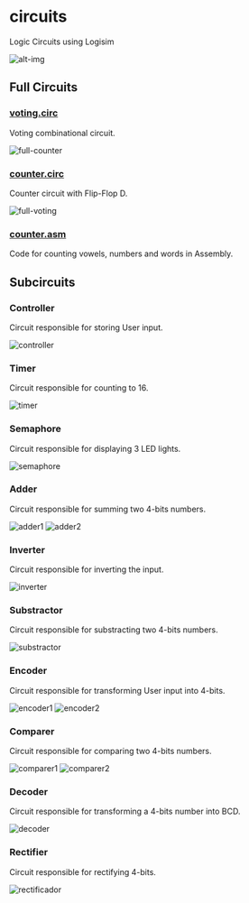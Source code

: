 # circuits
Logic Circuits using Logisim

![alt-img](./circuits.jpeg)

## Full Circuits

### [voting.circ](./voting.circ)
Voting combinational circuit.

![full-counter](./full-counter.png)

### [counter.circ](./counter.circ)
Counter circuit with Flip-Flop D.

![full-voting](./full-voting.png)

### [counter.asm](./counter.asm)
Code for counting vowels, numbers and words in Assembly.

## Subcircuits

### Controller
Circuit responsible for storing User input.

![controller](./controller.png)

### Timer
Circuit responsible for counting to 16.

![timer](./timer.png)

### Semaphore
Circuit responsible for displaying 3 LED lights.

![semaphore](./semaphore.png)

### Adder
Circuit responsible for summing two 4-bits numbers.

![adder1](./adder1.png)
![adder2](./adder2.png)

### Inverter
Circuit responsible for inverting the input.

![inverter](./invertir.png)

### Substractor
Circuit responsible for substracting two 4-bits numbers.

![substractor](./substractor.png)

### Encoder
Circuit responsible for transforming User input into 4-bits.

![encoder1](./encoder1.png)
![encoder2](./encoder2.png)

### Comparer
Circuit responsible for comparing two 4-bits numbers.

![comparer1](./comparer1.png)
![comparer2](./comparer2.png)

### Decoder
Circuit responsible for transforming a 4-bits number into BCD.

![decoder](./decoder.png)

### Rectifier
Circuit responsible for rectifying 4-bits.

![rectificador](./rectificador.png)

